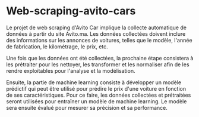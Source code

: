 # Web-scraping-avito-cars
Le projet de web scraping d'Avito Car implique la collecte automatique de données à partir du site Avito.ma. Les données collectées doivent inclure des informations sur les annonces de voitures, telles que le modèle, l'année de fabrication, le kilométrage, le prix, etc.

Une fois que les données ont été collectées, la prochaine étape consistera à les prétraiter pour les nettoyer, les transformer et les normaliser afin de les rendre exploitables pour l'analyse et la modélisation.

Ensuite, la partie de machine learning consiste à développer un modèle prédictif qui peut être utilisé pour prédire le prix d'une voiture en fonction de ses caractéristiques. Pour ce faire, les données collectées et prétraitées seront utilisées pour entraîner un modèle de machine learning. Le modèle sera ensuite évalué pour mesurer sa précision et sa performance.
